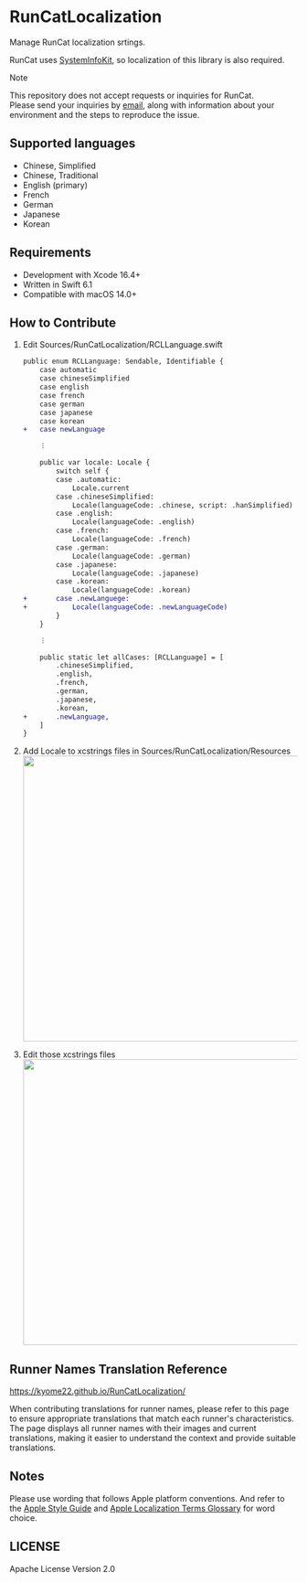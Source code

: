 # RunCatLocalization

Manage RunCat localization srtings.

RunCat uses [SystemInfoKit](https://github.com/Kyome22/SystemInfoKit), so localization of this library is also required.

> [!NOTE]
> This repository does not accept requests or inquiries for RunCat.  
> Please send your inquiries by [email](mailto:kyomesuke@icloud.com?subject=RunCat%20Issue%20Report&body=#%20Environment%0A-%20Device%20Model:%20%5BiMac/MacBook/Mac%20mini/etc.%5D%0A-%20Version%20of%20RunCat:%20%5Bplease%20write%5D%0A-%20Version%20of%20macOS:%20%5Bplease%20write%5D%0A%0A#%20What%20You%20Tried%0A-%20Relaunched%20the%20app:%20%5BYes/No%5D%0A-%20Restored%20at%20Runner%20Store:%20%5BYes/No%5D%0A-%20Uninstalled%20the%20app:%20%5BYes/No%5D%0A%0A#%20Short%20Description%0A%0A%0A#%20Steps%20to%20Reproduce%20the%20Issue%0A%0A%0A#%20Expected%20Result%0A%0A%0A), along with information about your environment and the steps to reproduce the issue.

## Supported languages

- Chinese, Simplified
- Chinese, Traditional
- English (primary)
- French
- German
- Japanese
- Korean

## Requirements

- Development with Xcode 16.4+
- Written in Swift 6.1
- Compatible with macOS 14.0+

## How to Contribute

1. Edit Sources/RunCatLocalization/RCLLanguage.swift

   ```diff swift
   public enum RCLLanguage: Sendable, Identifiable {
       case automatic
       case chineseSimplified
       case english
       case french
       case german
       case japanese
       case korean
   +   case newLanguage

       ︙

       public var locale: Locale {
           switch self {
           case .automatic:
               Locale.current
           case .chineseSimplified:
               Locale(languageCode: .chinese, script: .hanSimplified)
           case .english:
               Locale(languageCode: .english)
           case .french:
               Locale(languageCode: .french)
           case .german:
               Locale(languageCode: .german)
           case .japanese:
               Locale(languageCode: .japanese)
           case .korean:
               Locale(languageCode: .korean)
   +       case .newLanguege:
   +           Locale(languageCode: .newLanguageCode)
           }
       }

       ︙

       public static let allCases: [RCLLanguage] = [
           .chineseSimplified,
           .english,
           .french,
           .german,
           .japanese,
           .korean,
   +       .newLanguage,
       ]
   }
   ```

2. Add Locale to xcstrings files in Sources/RunCatLocalization/Resources  
   <img src="https://github.com/user-attachments/assets/7d1772f7-c8f7-4616-86a8-7ecaf7983117" width="500px" />
3. Edit those xcstrings files  
   <img src="https://github.com/user-attachments/assets/4b8c5ff2-4c5c-4d22-a314-70d21f2e539c" width="500px" />

## Runner Names Translation Reference

https://kyome22.github.io/RunCatLocalization/

When contributing translations for runner names, please refer to this page to ensure appropriate translations that match each runner's characteristics. The page displays all runner names with their images and current translations, making it easier to understand the context and provide suitable translations.

## Notes

Please use wording that follows Apple platform conventions.
And refer to the [Apple Style Guide](https://support.apple.com/guide/applestyleguide/welcome/web) and [Apple Localization Terms Glossary](https://applelocalization.com/macos?q=Show&b=Finder.app&l=English&l=Japanese) for word choice.

## LICENSE

Apache License Version 2.0
